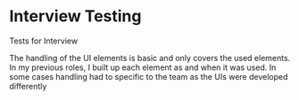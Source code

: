 # Interview Testing
Tests for Interview

The handling of the UI elements is basic and only covers the used elements.
In my previous roles, I built up each element as and when it was used.
In some cases handling had to specific to the team as the UIs were developed differently
